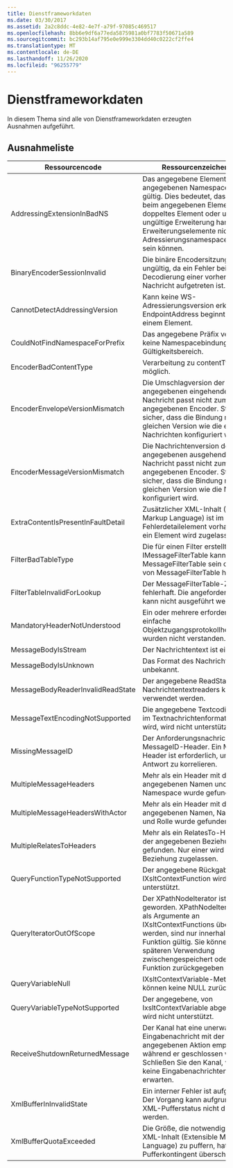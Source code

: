 ```yaml
---
title: Dienstframeworkdaten
ms.date: 03/30/2017
ms.assetid: 2a2c8ddc-4e82-4e7f-a79f-97085c469517
ms.openlocfilehash: 8bb6e9df6a77eda5875981a0bf7783f50671a589
ms.sourcegitcommit: bc293b14af795e0e999e3304dd40c0222cf2ffe4
ms.translationtype: MT
ms.contentlocale: de-DE
ms.lasthandoff: 11/26/2020
ms.locfileid: "96255779"
---
```

# <a name="service-framework-data"></a>Dienstframeworkdaten

In diesem Thema sind alle von Dienstframeworkdaten erzeugten Ausnahmen aufgeführt.  
  
## <a name="exception-list"></a>Ausnahmeliste  
  
|Ressourcencode|Ressourcenzeichenfolge|  
|-------------------|---------------------|  
|AddressingExtensionInBadNS|Das angegebene Element im angegebenen Namespace ist nicht gültig. Dies bedeutet, dass es sich beim angegebenen Element um ein doppeltes Element oder um eine ungültige Erweiterung handelt, da Erweiterungselemente nicht im Adressierungsnamespace vorhanden sein können.|  
|BinaryEncoderSessionInvalid|Die binäre Encodersitzung ist ungültig, da ein Fehler bei der Decodierung einer vorherigen Nachricht aufgetreten ist.|  
|CannotDetectAddressingVersion|Kann keine WS-Adressierungsversion erkennen. EndpointAddress beginnt nicht mit einem Element.|  
|CouldNotFindNamespaceForPrefix|Das angegebene Präfix verfügt über keine Namespacebindung im Gültigkeitsbereich.|  
|EncoderBadContentType|Verarbeitung zu contentType nicht möglich.|  
|EncoderEnvelopeVersionMismatch|Die Umschlagversion der angegebenen eingehenden Nachricht passt nicht zum angegebenen Encoder. Stellen Sie sicher, dass die Bindung mit der gleichen Version wie die erwarteten Nachrichten konfiguriert wird.|  
|EncoderMessageVersionMismatch|Die Nachrichtenversion der angegebenen ausgehenden Nachricht passt nicht zum angegebenen Encoder. Stellen Sie sicher, dass die Bindung mit der gleichen Version wie die Nachricht konfiguriert wird.|  
|ExtraContentIsPresentInFaultDetail|Zusätzlicher XML-Inhalt (Extensible Markup Language) ist im Fehlerdetailelement vorhanden. Nur ein Element wird zugelassen.|  
|FilterBadTableType|Die für einen Filter erstellte IMessageFilterTable kann keine MessageFilterTable sein oder sich von MessageFilterTable herleiten.|  
|FilterTableInvalidForLookup|Der MessageFilterTable-Zustand ist fehlerhaft. Die angeforderte Suche kann nicht ausgeführt werden.|  
|MandatoryHeaderNotUnderstood|Ein oder mehrere erforderliche, einfache Objektzugangsprotokollheaderblöcke wurden nicht verstanden.|  
|MessageBodyIsStream|Der Nachrichtentext ist ein Stream.|  
|MessageBodyIsUnknown|Das Format des Nachrichtentexts ist unbekannt.|  
|MessageBodyReaderInvalidReadState|Der angegebene ReadState des Nachrichtentextreaders kann nicht verwendet werden.|  
|MessageTextEncodingNotSupported|Die angegebene Textcodierung, die im Textnachrichtenformat eingesetzt wird, wird nicht unterstützt.|  
|MissingMessageID|Der Anforderungsnachricht fehlt ein MessageID-Header. Ein MessageID-Header ist erforderlich, um eine Antwort zu korrelieren.|  
|MultipleMessageHeaders|Mehr als ein Header mit dem angegebenen Namen und Namespace wurde gefunden.|  
|MultipleMessageHeadersWithActor|Mehr als ein Header mit dem angegebenen Namen, Namespace und Rolle wurde gefunden.|  
|MultipleRelatesToHeaders|Mehr als ein RelatesTo-Header mit der angegebenen Beziehung wurde gefunden. Nur einer wird für jede Beziehung zugelassen.|  
|QueryFunctionTypeNotSupported|Der angegebene Rückgabetyp für IXsltContextFunction wird nicht unterstützt.|  
|QueryIteratorOutOfScope|Der XPathNodeIterator ist ungültig geworden. XPathNodeIterators, die als Argumente an IXsltContextFunctions übergeben werden, sind nur innerhalb der Funktion gültig. Sie können nicht zur späteren Verwendung zwischengespeichert oder durch die Funktion zurückgegeben werden.|  
|QueryVariableNull|IXsltContextVariable-Methoden können keine NULL zurückgeben.|  
|QueryVariableTypeNotSupported|Der angegebene, von IxsltContextVariable abgeleitete Typ wird nicht unterstützt.|  
|ReceiveShutdownReturnedMessage|Der Kanal hat eine unerwartete Eingabenachricht mit der angegebenen Aktion empfangen, während er geschlossen wurde. Schließen Sie den Kanal, wenn Sie keine Eingabenachrichten mehr erwarten.|  
|XmlBufferInInvalidState|Ein interner Fehler ist aufgetreten. Der Vorgang kann aufgrund des XML-Pufferstatus nicht durchgeführt werden.|  
|XmlBufferQuotaExceeded|Die Größe, die notwendig ist, um den XML-Inhalt (Extensible Markup Language) zu puffern, hat das Pufferkontingent überschritten.|
